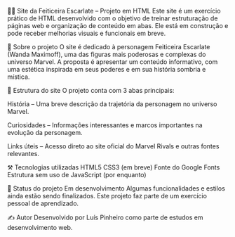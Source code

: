 🧙‍♀️ Site da Feiticeira Escarlate – Projeto em HTML
Este site é um exercício prático de HTML desenvolvido com o objetivo de treinar estruturação de páginas web e organização de conteúdo em abas. Ele está em construção e pode receber melhorias visuais e funcionais em breve.

🔮 Sobre o projeto
O site é dedicado à personagem Feiticeira Escarlate (Wanda Maximoff), uma das figuras mais poderosas e complexas do universo Marvel. A proposta é apresentar um conteúdo informativo, com uma estética inspirada em seus poderes e em sua história sombria e mística.

📂 Estrutura do site
O projeto conta com 3 abas principais:

História – Uma breve descrição da trajetória da personagem no universo Marvel.

Curiosidades – Informações interessantes e marcos importantes na evolução da personagem.

Links úteis – Acesso direto ao site oficial do Marvel Rivals e outras fontes relevantes.

⚒️ Tecnologias utilizadas
HTML5
CSS3 (em breve)
Fonte do Google Fonts
Estrutura sem uso de JavaScript (por enquanto)

🚧 Status do projeto
Em desenvolvimento
Algumas funcionalidades e estilos ainda estão sendo finalizados. Este projeto faz parte de um exercício pessoal de aprendizado.

✍️ Autor
Desenvolvido por  Luís Pinheiro como parte de estudos em desenvolvimento web.

